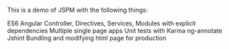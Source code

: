 This is a demo of JSPM with the following things:

ES6 Angular Controller, Directives, Services, Modules with explicit dependencies
Multiple single page apps
Unit tests with Karma
ng-annotate
Jshint
Bundling and modifying html page for production
